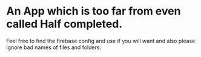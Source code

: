 # An App which is too far from even called Half completed.

Feel free to find the firebase config and use if you will want and also please ignore bad names of files and folders.
